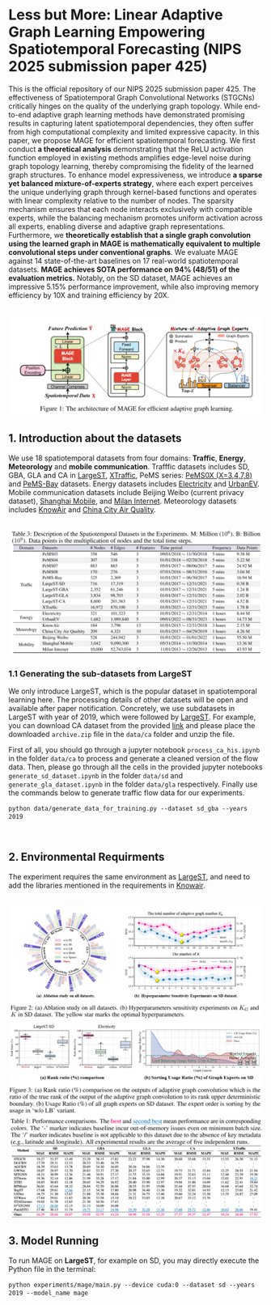 # Less but More: Linear Adaptive Graph Learning Empowering Spatiotemporal Forecasting (NIPS 2025 submission paper 425)
This is the official repository of our NIPS 2025 submission paper 425. The effectiveness of Spatiotemporal Graph Convolutional Networks (STGCNs) critically hinges on the quality of the underlying graph topology. While end-to-end adaptive graph learning methods have demonstrated promising results in capturing latent spatiotemporal dependencies, they often suffer from high computational complexity and limited expressive capacity. In this paper, we propose MAGE for efficient spatiotemporal forecasting. We first conduct **a theoretical analysis** demonstrating that the ReLU activation function employed in existing methods amplifies edge-level noise during graph topology learning, thereby compromising the fidelity of the learned graph structures. To enhance model expressiveness, we introduce **a sparse yet balanced mixture-of-experts strategy**, where each expert perceives the unique underlying graph through kernel-based functions and operates with linear complexity relative to the number of nodes. The sparsity mechanism ensures that each node interacts exclusively with compatible experts, while the balancing mechanism promotes uniform activation across all experts, enabling diverse and adaptive graph representations. Furthermore, we **theoretically establish that a single graph convolution using the learned graph in MAGE is mathematically equivalent to multiple convolutional steps under conventional graphs**. We evaluate MAGE against 14 state-of-the-art baselines on 17 real-world spatiotemporal datasets. **MAGE achieves SOTA performance on 94% (48/51) of the evaluation metrics.** Notably, on the SD dataset, MAGE achieves an impressive 5.15% performance improvement, while also improving memory efficiency by 10X and training efficiency by 20X.

<br>

<img src='Fig/main.png' alt='Main Figure'>



## 1. Introduction about the datasets

We use 18 spatiotemporal datasets from four domains: **Traffic**, **Energy**, **Meteorology** and **mobile communication**. Trafffic datasets includes SD, GBA, GLA and CA in [LargeST](https://github.com/liuxu77/LargeST/blob/main), [XTraffic](https://github.com/XAITraffic/XTraffic), PeMS series: [PeMS0X (X=3,4,7,8)](https://github.com/GestaltCogTeam/BasicTS) and [PeMS-Bay](https://github.com/liyaguang/DCRNN) datasets. Energy datasets includes [Electricity](https://github.com/decisionintelligence/TFB) and [UrbanEV](https://github.com/IntelligentSystemsLab/ST-EVCDP). Mobile communication datasets include Beijing Weibo (current privacy dataset), [Shanghai Mobile](https://drive.google.com/file/d/1TWD3QDBrsn90zxbDom94BF4fR-NOp0Pi/view), and [Milan Internet](https://github.com/MohammadErfan-Jabbari/MilanTelecomDataset-Analysis). Meteorology datasets includes [KnowAir](https://github.com/shuowang-ai/PM2.5-GNN) and [China City Air Quality](https://github.com/Friger/GAGNN). 

<br>

<img src='Fig/dataset.png' alt='Datasets'>

### 1.1 Generating the sub-datasets from LargeST
We only introduce LargeST, which is the popular dataset in spatiotemporal learning here. The processing details of other datasets will be open and available after paper notification. Concretely, we use subdatasets in LargeST with year of 2019, which were followed by [LargeST](https://github.com/liuxu77/LargeST/blob/main). For example, you can download CA dataset from the provided [link](https://www.kaggle.com/datasets/liuxu77/largest) and please place the downloaded `archive.zip` file in the `data/ca` folder and unzip the file. 

First of all, you should go through a jupyter notebook `process_ca_his.ipynb` in the folder `data/ca` to process and generate a cleaned version of the flow data. Then, please go through all the cells in the provided jupyter notebooks `generate_sd_dataset.ipynb` in the folder `data/sd` and `generate_gla_dataset.ipynb` in the folder `data/gla` respectively. Finally use the commands below to generate traffic flow data for our experiments. 
```
python data/generate_data_for_training.py --dataset sd_gba --years 2019
```

<br>

## 2. Environmental Requirments
The experiment requires the same environment as [LargeST](https://github.com/liuxu77/LargeST/blob/main), and need to add the libraries mentioned in the requirements in [Knowair](https://github.com/shuowang-ai/PM2.5-GNN).

<br>

<img src='Fig/ablation_sensitivity.png' alt='Ablation Study and Hyperparameters Sensitivity'>

<img src='Fig/rank_load.png' alt='Effective of Our MAGE module'>

<img src='Fig/largest.png' alt='Performance on LargeST'>

## 3. Model Running
To run MAGE on <b>LargeST</b>, for example on SD, you may directly execute the Python file in the terminal:
```
python experiments/mage/main.py --device cuda:0 --dataset sd --years 2019 --model_name mage
```
